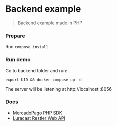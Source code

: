 # Backend example
> Backend example made in PHP

### Prepare
Run `compose install`

### Run demo
Go to backend folder and run:
```
export UID && docker-compose up -d
```
The server will be listening at http://localhost::8056

### Docs
- [MercadoPago PHP SDK](http://beta.mercadopago.com.ar/developers/es/plugins_sdks/sdks/official/php/)
- [Luracast Restler Web API](https://github.com/Luracast/Restler)